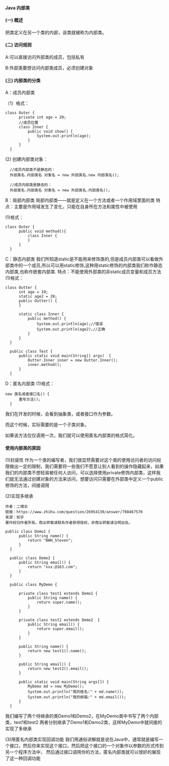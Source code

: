 #### Java 内部类

#### (一) 概述
把类定义在另一个类的内部，该类就被称为内部类。

#### (二) 访问规则
A:可以直接访问外部类的成员，包括私有

B:外部类要想访问内部类成员，必须创建对象

#### (三) 内部类的分类
A：成员内部类

（1）格式：
```
class Outer {
      private int age = 20;
      //成员位置
      class Inner {
          public void show() {
              System.out.println(age);
          }
      }
  }

```
(2) 创建内部类对象：
```
  //成员内部类不是静态的：
  外部类名.内部类名 对象名 = new 外部类名.new 内部类名();
  ​
  //成员内部类是静态的：
  外部类名.内部类名 对象名 = new 外部类名.内部类名(); 
```

B：局部内部类
局部内部类——就是定义在一个方法或者一个作用域里面的类
特点：主要是作用域发生了变化，只能在自身所在方法和属性中被使用

(1)格式：
```
class Outer {
      public void method(){
          class Inner {
          }
      }
  }
```

C：静态内部类
我们所知道static是不能用来修饰类的,但是成员内部类可以看做外部类中的一个成员,所以可以用static修饰,这种用static修饰的内部类我们称作静态内部类,也称作嵌套内部类.
特点：不能使用外部类的非static成员变量和成员方法
(1)格式：
```
class Outter {
      int age = 10;
      static age2 = 20;
      public Outter() {        
      }
       
      static class Inner {
          public method() {
              System.out.println(age);//错误
              System.out.println(age2);//正确
          }
      }
  }
  ​
  public class Test {
      public static void main(String[] args)  {
          Outter.Inner inner = new Outter.Inner();
          inner.method();
      }
  }

```

​D：匿名内部类
(1)格式：
```
new 类名或者接口名() {
      重写方法();
  }
```
我们在开发的时候，会看到抽象类，或者接口作为参数。

而这个时候，实际需要的是一个子类对象。

如果该方法仅仅调用一次，我们就可以使用匿名内部类的格式简化。



#### 使用内部类的原因
(1)封装性
作为一个类的编写者，我们很显然需要对这个类的使用访问者的访问权限做出一定的限制，我们需要将一些我们不愿意让别人看到的操作隐藏起来，如果我们的内部类不想轻易被任何人访问，可以选择使用private修饰内部类，这样我们就无法通过创建对象的方法来访问，想要访问只需要在外部类中定义一个public修饰的方法，间接调用

(2)实现多继承 

```
作者：二境志
链接：https://www.zhihu.com/question/26954130/answer/708467570
来源：知乎
著作权归作者所有。商业转载请联系作者获得授权，非商业转载请注明出处。

public class Demo1 {
      public String name() {
          return "BWH_Steven";
      }
  }
  
  public class Demo2 {
      public String email() {
          return "xxx.@163.com";
      }
  }
  
  public class MyDemo {
  ​
      private class test1 extends Demo1 {
          public String name() {
              return super.name();
          }
      }
  ​
      private class test2 extends Demo2  {
          public String email() {
              return super.email();
          }
      }
  ​
      public String name() {
          return new test1().name();
      }
  ​
      public String email() {
          return new test2().email();
      }
  ​
      public static void main(String args[]) {
          MyDemo md = new MyDemo();
          System.out.println("我的姓名:" + md.name());
          System.out.println("我的邮箱:" + md.email());
      }
  }
```
我们编写了两个待继承的类Demo1和Demo2，在MyDemo类中书写了两个内部类，test1和test2 两者分别继承了Demo1和Demo2类，这样MyDemo中就间接的实现了多继承

(3)用匿名内部类实现回调功能
我们用通俗讲解就是说在Java中，通常就是编写一个接口，然后你来实现这个接口，然后把这个接口的一个对象作以参数的形式传到另一个程序方法中， 然后通过接口调用你的方法，匿名内部类就可以很好的展现了这一种回调功能
